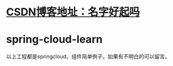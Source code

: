 # [CSDN博客地址：名字好起吗](https://blog.csdn.net/treeshu321?t=1 "CSDN博客地址")
# spring-cloud-learn

以上工程都是springcloud，组件简单例子。如果有不明白的可以留言。
